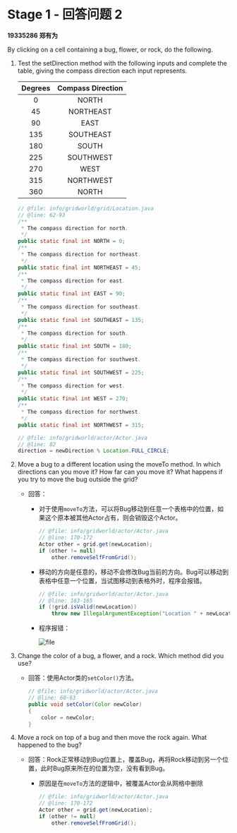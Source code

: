 # Stage 1 - 回答问题 2

**19335286 郑有为**

By clicking on a cell containing a bug, flower, or rock, do the following.

1. Test the setDirection method with the following inputs and complete the table, giving the compass direction each input represents.
   
   | Degrees | Compass Direction |
   | :-----: | :---------------: |
   |    0    |       NORTH       |
   |   45    |     NORTHEAST     |
   |   90    |       EAST        |
   |   135   |     SOUTHEAST     |
   |   180   |       SOUTH       |
   |   225   |     SOUTHWEST     |
   |   270   |       WEST        |
   |   315   |     NORTHWEST     |
   |   360   |       NORTH       |
   
   ```java
   // @file: info/gridworld/grid/Location.java
   // @line: 62-93
   /**
    * The compass direction for north.
    */
   public static final int NORTH = 0;
   /**
    * The compass direction for northeast.
    */
   public static final int NORTHEAST = 45;
   /**
    * The compass direction for east.
    */
   public static final int EAST = 90;
   /**
    * The compass direction for southeast.
    */
   public static final int SOUTHEAST = 135;
   /**
    * The compass direction for south.
    */
   public static final int SOUTH = 180;
   /**
    * The compass direction for southwest.
    */
   public static final int SOUTHWEST = 225;
   /**
    * The compass direction for west.
    */
   public static final int WEST = 270;
   /**
    * The compass direction for northwest.
    */
   public static final int NORTHWEST = 315;
   
   // @file: info/gridworld/actor/Actor.java
   // @line: 82
   direction = newDirection % Location.FULL_CIRCLE;
   ```
2. Move a bug to a different location using the moveTo method. In which directions can you move it? How far can you move it? What happens if you try to move the bug outside the grid?
   
   * 回答：
     
     * 对于使用`moveTo`方法，可以将Bug移动到任意一个表格中的位置，如果这个原本被其他Actor占有，则会销毁这个Actor。
       
       ```java
       // @file: info/gridworld/actor/Actor.java
       // @line: 170-172
       Actor other = grid.get(newLocation);
       if (other != null)
           other.removeSelfFromGrid();
       ```
     * 移动的方向是任意的，移动不会修改Bug当前的方向。Bug可以移动到表格中任意一个位置，当试图移动到表格外时，程序会报错。
       
       ```java
       // @file: info/gridworld/actor/Actor.java
       // @line: 163-165
       if (!grid.isValid(newLocation))
           throw new IllegalArgumentException("Location " + newLocation + " is not valid.");
       ```
     * 程序报错：
       
       ![file](/api/users/image?path=8506/images/1634822648541.png)
3. Change the color of a bug, a flower, and a rock. Which method did you use?
   
   * 回答：使用Actor类的`setColor()`方法。
     
     ```java
     // @file: info/gridworld/actor/Actor.java
     // @line: 60-63
     public void setColor(Color newColor)
     {
         color = newColor;
     }
     ```
4. Move a rock on top of a bug and then move the rock again. What happened to the bug?
   
   * 回答：Rock正常移动到Bug位置上，覆盖Bug，再将Rock移动到另一个位置，此时Bug原来所在的位置为空，没有看到Bug。
     
     * 原因是在`moveTo`方法的逻辑中，被覆盖Actor会从网格中删除
       
       ```java
       // @file: info/gridworld/actor/Actor.java
       // @line: 170-172
       Actor other = grid.get(newLocation);
       if (other != null)
           other.removeSelfFromGrid();
       ```